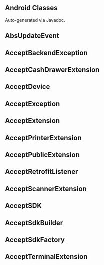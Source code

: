 ## Android Classes
Auto-generated via Javadoc.

## AbsUpdateEvent
## AcceptBackendException
## AcceptCashDrawerExtension
## AcceptDevice
## AcceptException
## AcceptExtension
## AcceptPrinterExtension
## AcceptPublicExtension
## AcceptRetrofitListener
## AcceptScannerExtension
## AcceptSDK
## AcceptSdkBuilder
## AcceptSdkFactory
## AcceptTerminalExtension
